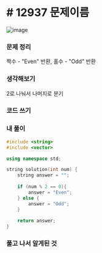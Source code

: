 # # 12937 문제이름

![image](https://user-images.githubusercontent.com/28949235/122722404-a33fb000-d2ac-11eb-983c-66b1ed60fa2b.png)

### 문제 정리

짝수 - "Even" 반환, 홀수 - "Odd" 반환

### 생각해보기

2로 나눠서 나머지로 분기

### 코드 쓰기

### 내 풀이

```c++
#include <string>
#include <vector>

using namespace std;

string solution(int num) {
    string answer = "";
    
    if (num % 2 == 0){
        answer = "Even";
    } else {
        answer = "Odd";
    }
    
    return answer;
}
```



### 풀고 나서 알게된 것

